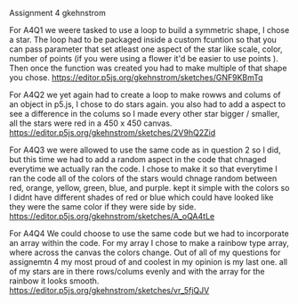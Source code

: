 Assignment 4 gkehnstrom

For A4Q1 we weere tasked to use a loop to build a symmetric shape, I chose a star. The
loop had to be packaged inside a custom fcuntion so that you can pass parameter that set atleast 
one aspect of the star like scale, color, number of points (if you were using a flower it'd be 
easier to use points ). Then once the function was created you had to make multiple of that shape 
you chose.
https://editor.p5js.org/gkehnstrom/sketches/GNF9KBmTq 

For A4Q2 we yet again had to create a loop to make rowws and colums of an object in p5.js, I chose 
to do stars again. you also had to add a aspect to see a difference in the colums so I made 
every other star bigger / smaller, all the stars were red in a 450 x 450 canvas. 
https://editor.p5js.org/gkehnstrom/sketches/2V9hQ2Zid

For A4Q3 we were allowed to use the same code as in question 2 so I did, but this time we had to add a random aspect in the code that chnaged everytime we
actually ran the code. I chose to make it so that everytime I ran the code all of the colors of the stars would chnage random between red, orange, yellow,
green, blue, and purple. kept it simple with the colors so I didnt have different shades of red or blue which could have looked like they were the same
color if they were side by side. 
https://editor.p5js.org/gkehnstrom/sketches/A_oQA4tLe

For A4Q4 We could choose to use the same code but we had to incorporate an array within the code. For my array I chose to make a rainbow type array, where
across the canvas the colors change. Out of all of my questions for assignemtn 4 my most proud of and coolest in my opinion is my last one. all of my stars
are in there rows/colums evenly and with the array for the rainbow it looks smooth. 
https://editor.p5js.org/gkehnstrom/sketches/vr_5fjQJV
